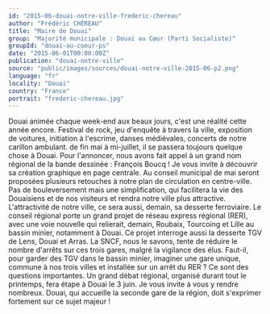 ```yaml
---
id: "2015-06-douai-notre-ville-frederic-chereau"
author: "Frédéric CHÉREAU"
title: "Maire de Douai"
group: "Majorité municipale : Douai au Cœur (Parti Socialiste)"
groupId: "douai-au-coeur-ps"
date: "2015-06-01T00:00:00Z"
publication: "douai-notre-ville"
source: "public/images/sources/douai-notre-ville-2015-06-p2.png"
language: "fr"
locality: "Douai"
country: "France"
portrait: "frederic-chereau.jpg"
---
```


Douai animée chaque week-end aux beaux jours, c'est une réalité cette année encore. Festival de rock, jeu d'enquête à travers la ville, exposition de voitures, initiation à l'escrime, danses médiévales, concerts de notre carillon ambulant. de fin mai à mi-juillet, il se passera toujours quelque chose à Douai. Pour l'annoncer, nous avons fait appel à un grand nom régional de la bande dessinée : François Boucq ! Je vous invite à découvrir sa création graphique en page centrale.
Au conseil municipal de mai seront proposées plusieurs retouches à notre plan de circulation en centre-ville. Pas de bouleversement mais une simplification, qui facilitera la vie des Douaisiens et de nos visiteurs et rendra notre ville plus attractive.
L'attractivité de notre ville, ce sera aussi, demain, sa desserte ferroviaire. Le conseil régional porte un grand projet de réseau express régional (RER), avec une voie nouvelle qui relierait, demain, Roubaix, Tourcoing et Lille au bassin minier, notamment à Douai. Ce projet interroge aussi la desserte TGV de Lens, Douai et Arras. La SNCF, nous le savons, tente de réduire le nombre d'arrêts sur ces trois gares, malgré la vigilance des élus. Faut-il, pour garder des TGV dans le bassin minier, imaginer une gare unique, commune à nos trois villes et installée sur un arrêt du RER ? Ce sont des questions importantes. Un grand débat régional, organisé durant tout le printemps, fera étape à Douai le 3 juin. Je vous invite à vous y rendre nombreux. Douai, qui accueille la seconde gare de la région, doit s'exprimer fortement sur ce sujet majeur !
